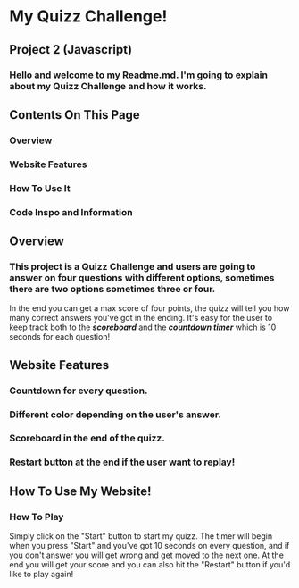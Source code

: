 # My Quizz Challenge!
## Project 2 (Javascript)

### Hello and welcome to my Readme.md. I'm going to explain about my Quizz Challenge and how it works.


## Contents On This Page

### Overview
### Website Features
### How To Use It
### Code Inspo and Information

## Overview 
### This project is a Quizz Challenge and users are going to answer on four questions with different options, sometimes there are two options sometimes three or four.
In the end you can get a max score of four points, the quizz will tell you how many correct answers you've got in the ending.
It's easy for the user to keep track both to the ***scoreboard*** and the ***countdown timer*** which is 10 seconds for each question!


## Website Features

### Countdown for every question.
### Different color depending on the user's answer.
### Scoreboard in the end of the quizz.
### Restart button at the end if the user want to replay!


## How To Use My Website!
### How To Play
Simply click on the "Start" button to start my quizz.
The timer will begin when you press "Start" and you've got 10 seconds on every question, and if you don't answer you will get wrong and get moved to the next one.
At the end you will get your score and you can also hit the "Restart" button if you'd like to play again!




